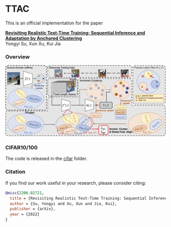 # TTAC

This is an official implementation for the paper

**[Revisiting Realistic Test-Time Training: Sequential Inference and Adaptation by Anchored Clustering](https://arxiv.org/abs/2206.02721)**
<br>
Yongyi Su, Xun Xu, Kui Jia

### Overview

![](./imgs/Overview_v1.png)


### CIFAR10/100

The code is released in the [cifar](cifar) folder.


### Citation

If you find our work useful in your research, please consider citing:

```bibtex
@misc{2206.02721,
  title = {Revisiting Realistic Test-Time Training: Sequential Inference and Adaptation by Anchored Clustering},
  author = {Su, Yongyi and Xu, Xun and Jia, Kui},
  publisher = {arXiv},
  year = {2022}
}
```
